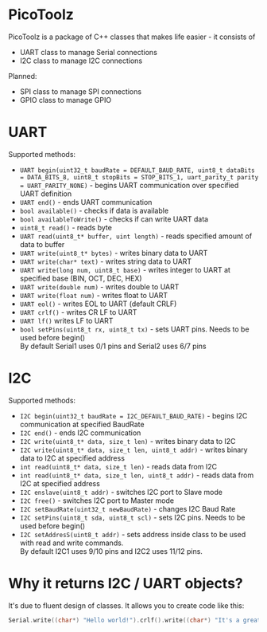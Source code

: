 # PicoToolz
PicoToolz is a package of C++ classes that makes life easier - it consists of
- UART class to manage Serial connections
- I2C class to manage I2C connections

Planned:
- SPI class to manage SPI connections
- GPIO class to manage GPIO

# UART
Supported methods:
- `UART begin(uint32_t baudRate = DEFAULT_BAUD_RATE, uint8_t dataBits = DATA_BITS_8, uint8_t stopBits = STOP_BITS_1, uart_parity_t parity = UART_PARITY_NONE)` - begins UART communication over specified UART definition
- `UART end()` - ends UART communication
- `bool available()` - checks if data is available
- `bool availableToWrite()` - checks if can write UART data
- `uint8_t read()` - reads byte
- `UART read(uint8_t* buffer, uint length)` - reads specified amount of data to buffer
- `UART write(uint8_t* bytes)` - writes binary data to UART
- `UART write(char* text)` - writes string data to UART
- `UART write(long num, uint8_t base)` - writes integer to UART at specified base (BIN, OCT, DEC, HEX)
- `UART write(double num)` - writes double to UART
- `UART write(float num)` - writes float to UART
- `UART eol()` - writes EOL to UART (default CRLF)
- `UART crlf()` - writes CR LF to UART
- `UART lf()` writes LF to UART
- `bool setPins(uint8_t rx, uint8_t tx)` - sets UART pins. Needs to be used before begin()  
By default Serial1 uses 0/1 pins and Serial2 uses 6/7 pins

# I2C
Supported methods:
- `I2C begin(uint32_t baudRate = I2C_DEFAULT_BAUD_RATE)` - begins I2C communication at specified BaudRate
- `I2C end()` - ends I2C communication
- `I2C write(uint8_t* data, size_t len)` - writes binary data to I2C
- `I2C write(uint8_t* data, size_t len, uint8_t addr)` - writes binary data to I2C at specified address
- `int read(uint8_t* data, size_t len)` - reads data from I2C
- `int read(uint8_t* data, size_t len, uint8_t addr)` - reads data from I2C at specified address
- `I2C enslave(uint8_t addr)` - switches I2C port to Slave mode
- `I2C free()` - switches I2C port to Master mode
- `I2C setBaudRate(uint32_t newBaudRate)` - changes I2C Baud Rate
- `I2C setPins(uint8_t sda, uint8_t scl)` - sets I2C pins. Needs to be used before begin() 
- `I2C setAddresS(uint8_t addr)` - sets address inside class to be used with read and write commands.  
By default I2C1 uses 9/10 pins and I2C2 uses 11/12 pins.

# Why it returns I2C / UART objects?
It's due to fluent design of classes. It allows you to create code like this:
```cpp
Serial.write((char*) "Hello world!").crlf().write((char*) "It's a great feature").crlf();
```
       
